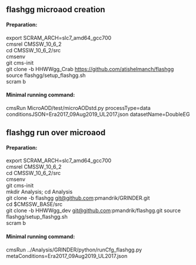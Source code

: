 ## flashgg microaod creation  
#### Preparation:
export SCRAM_ARCH=slc7_amd64_gcc700   
cmsrel CMSSW_10_6_2   
cd CMSSW_10_6_2/src  
cmsenv  
git cms-init  
git clone -b HHWWgg_Crab https://github.com/atishelmanch/flashgg  
source flashgg/setup_flashgg.sh  
scram b  
  
#### Minimal running command:  
cmsRun MicroAOD/test/microAODstd.py processType=data conditionsJSON=Era2017_09Aug2019_UL2017.json datasetName=DoubleEG

## flashgg run over microaod  
#### Preparation:  
export SCRAM_ARCH=slc7_amd64_gcc700   
cmsrel CMSSW_10_6_2   
cd CMSSW_10_6_2/src  
cmsenv  
git cms-init  
mkdir Analysis; cd Analysis  
git clone -b flashgg git@github.com:pmandrik/GRINDER.git  
cd $CMSSW_BASE/src  
git clone -b HHWWgg_dev git@github.com:pmandrik/flashgg.git
source flashgg/setup_flashgg.sh  
scram b
#### Minimal running command:  
cmsRun ../Analysis/GRINDER/python/runCfg_flashgg.py metaConditions=Era2017_09Aug2019_UL2017.json
